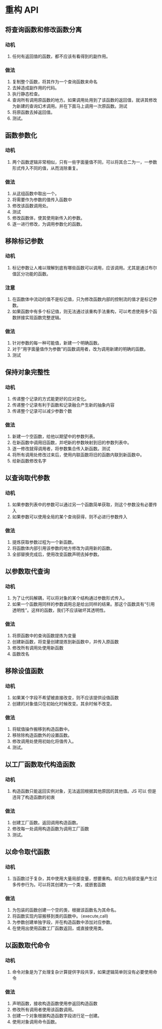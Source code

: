 # 重构 API
## 将查询函数和修改函数分离
### 动机
1. 任何有返回值的函数，都不应该有看得到的副作用。
### 做法
1. 复制整个函数，将其作为一个查询函数来命名
2. 去掉造成副作用的代码。
3. 执行静态检查。
4. 查询所有调用原函数的地方。如果调用处用到了该函数的返回值，就讲其修改为新建的查询幻术调用。并在下面马上调用一次原函数。测试
5. 将原函数去掉返回值。
6. 测试。
## 函数参数化
### 动机
1. 两个函数逻辑非常相似，只有一些字面量值不同，可以将其合二为一，一参数形式传入不同的值，从而消除重复。
### 做法
1. 从这组函数中取出一个。
2. 将需要作为参数的值传入函数中
3. 修改该函数调用处。
4. 测试
5. 修改函数体，使其使用新传入的参数。
6. 逐一进行修改，为调用参数化的函数。
## 移除标记参数
### 动机
1. 标记参数让人难以理解到底有哪些函数可以调用，应该调用。尤其是通过布尔值区分功能的函数。
### 注意
1. 在函数体中流动的值不是标记值，只为修改函数内部的控制流的值才是标记参数。
2. 如果函数中有多个标记值，则无法通过该重构手法重构，可以考虑使用多个函数拼接实现函数完整逻辑。
### 做法
1. 针对参数的每一种可能值，新建一个明确函数。
2. 对于“用字面量值作为参数”的函数调用者，改为调用新建的明确的函数。
3. 测试
## 保持对象完整性
### 动机
1. 传递整个记录的方式能更好的应对变化。
2. 传递整个记录有利于函数和记录融合产生新的抽象内容
3. 传递整个记录可以减少参数个数
### 做法
1. 新建一个空函数，给他以期望中的参数列表。
2. 在新函数中调用旧函数，并吧新的参数映射到旧的参数列表中。
3. 逐一修改就得调用者，将参数集合传入新函数。测试
4. 将所有调用处修改过来后，使用内联函数将旧的函数内联到新函数中。
5. 给新函数修改名字
## 以查询取代参数
### 动机
1. 如果参数列表中的参数可以通过另一个函数简单获取，则这个参数没有必要传入
2. 如果参数可以使用全局的某个查询获得，则不必进行参数传入
### 做法
1. 提炼获取参数过程为一个新函数。
2. 将函数体内部引用该参数的地方修改为调用新的函数。
3. 全部替换完成后，使用改变函数声明去掉参数。
## 以参数取代查询
### 动机
1. 为了让代码解耦，可以将对象的某个结构通过参数形式传入。
2. 如果一个函数用同样的参数调用总是给出同样的结果。那这个函数具有“引用透明性”。这样的函数，我们不应该破坏其透明性。
### 做法
1. 将原函数中的查询函数提炼为变量
2. 创建新函数，将变量创建提炼到新函数中，并传入原函数
3. 修改所有调用处使用新函数
4. 函数改名
## 移除设值函数
### 动机
1. 如果某个字段不希望被直接改变，则不应该提供设值函数
2. 创建的对象值只在初始化时候改变。其余时候不改变。
### 做法
1. 将赋值操作搬移到构造函数中。
2. 移除除构造函数外的设置函数。
3. 修改调用处使用初始化将值传入。
4. 测试。
## 以工厂函数取代构造函数
### 动机
1. 构造函数只能返回实例对象，无法返回根据其他原因的其他值。JS 可以 但是违背了构造函数的初衷
### 做法
1. 创建工厂函数。返回调用构造函数。
2. 修改每一处调用构造函数为调用工厂函数
3. 测试。
## 以命令取代函数
### 动机
1. 当函数过于复杂，其中使用大量局部变量，想要重构。却应为局部变量产生过多传参行为。可以将其创建为一个类，或嵌套函数
### 做法
1. 为包装的函数创建一个空的类，根据该函数名为其命名。
2. 将函数实现内容搬移到类的函数中。（execute,call) 
3. 为参数创建单独字段，并在构造函数中添加对应参数。
4. 在使用出使用函数工厂函数返回，或直接使用类。
## 以函数取代命令
### 动机
1. 命令对象是为了处理复杂计算提供字段共享，如果逻辑简单则没有必要使用命令
### 做法
1. 声明函数，接收构造函数使用参返回构造函数
2. 修改所有调用者使用该函数调用。
3. 创建一个对象根据构造函数字段进行足一创建。
4. 使用对象调用命令函数。